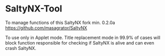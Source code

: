 # SaltyNX-Tool
To manage functions of this SaltyNX fork min. 0.2.0a
https://github.com/masagrator/SaltyNX

To use only in Applet mode. Title replacement mode in 99.9% of cases will block function responsible for checking if SaltyNX is alive and can even crash SaltyNX.
